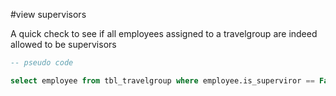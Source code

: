 #view supervisors

A quick check to see if all employees assigned to a travelgroup are indeed allowed to be supervisors

```sql
-- pseudo code

select employee from tbl_travelgroup where employee.is_superviror == False 

```
